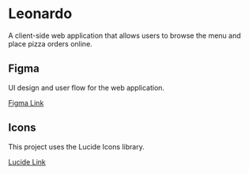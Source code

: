 # Leonardo

A client-side web application that allows users to browse the menu and place pizza orders online.

## Figma

UI design and user flow for the web application.

[Figma Link](https://www.figma.com/design/PxHT00BUPyPdUf8lTQEeLU/Pizzalivery-UI?node-id=18-108&t=0h6D28Zp1vfRH4hK-1)

## Icons

This project uses the Lucide Icons library.

[Lucide Link](https://lucide.dev)
